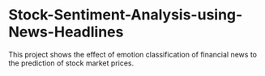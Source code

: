 # Stock-Sentiment-Analysis-using-News-Headlines
This project shows the effect of emotion classification of financial news to the prediction of stock market prices.
